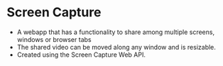 # Screen Capture

- A webapp that has a functionality to share among multiple screens, windows or browser tabs 
- The shared video can be moved along any window and is resizable.
- Created using the Screen Capture Web API.

